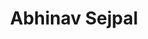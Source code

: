---
title: Abhinav Sejpal
type: volunteers
subtitle: ''
photo: abhinav_sejpal.jpg
socials:
  - link: 'https://twitter.com/AbhinavSejpal'
    name: Twitter
  - link: 'https://github.com/bugwrangler'
    name: github

---